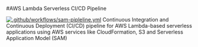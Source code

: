 #AWS Lambda Serverless CI/CD Pipeline

[![.github/workflows/sam-pipleline.yml](https://github.com/djamg/AWS-Lambda-Serverless-CI-CD-pipeline/actions/workflows/sam-pipleline.yml/badge.svg)](https://github.com/djamg/AWS-Lambda-Serverless-CI-CD-pipeline/actions/workflows/sam-pipleline.yml)
Continuous Integration and Continuous Deployment (CI/CD) pipeline for AWS Lambda-based serverless applications using AWS services like CloudFormation, S3 and Serverless Application Model (SAM)
